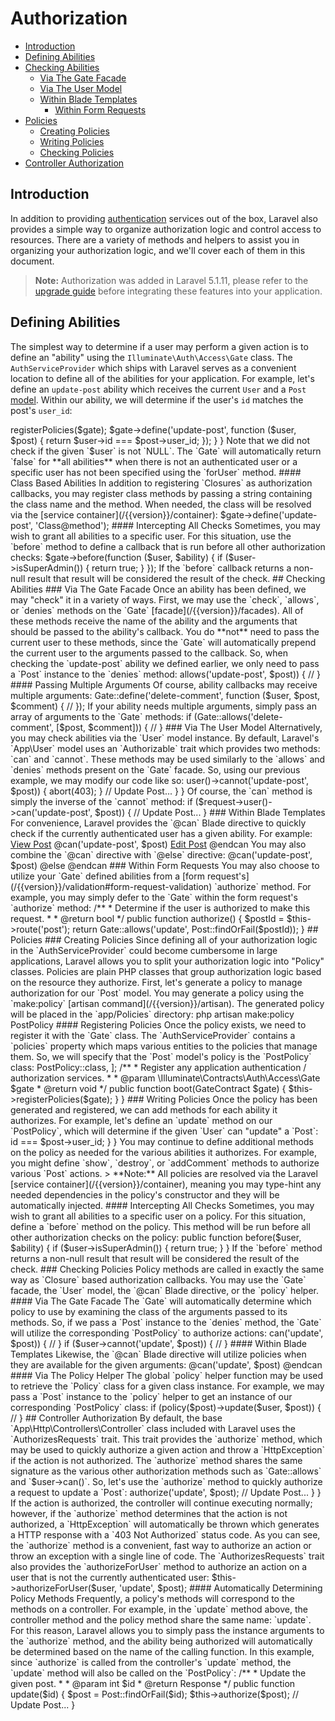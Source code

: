 # Authorization

- [Introduction](#introduction)
- [Defining Abilities](#defining-abilities)
- [Checking Abilities](#checking-abilities)
  - [Via The Gate Facade](#via-the-gate-facade)
  - [Via The User Model](#via-the-user-model)
  - [Within Blade Templates](#within-blade-templates)
    - [Within Form Requests](#within-form-requests)
- [Policies](#policies)
  - [Creating Policies](#creating-policies)
  - [Writing Policies](#writing-policies)
  - [Checking Policies](#checking-policies)
- [Controller Authorization](#controller-authorization)

<a name="introduction"></a>
## Introduction

In addition to providing [authentication](/{{version}}/authentication) services out of the box, Laravel also provides a simple way to organize authorization logic and control access to resources. There are a variety of methods and helpers to assist you in organizing your authorization logic, and we'll cover each of them in this document.

> **Note:** Authorization was added in Laravel 5.1.11, please refer to the [upgrade guide](/{{version}}/upgrade) before integrating these features into your application.

<a name="defining-abilities"></a>
## Defining Abilities

The simplest way to determine if a user may perform a given action is to define an "ability" using the `Illuminate\Auth\Access\Gate` class. The `AuthServiceProvider` which ships with Laravel serves as a convenient location to define all of the abilities for your application. For example, let's define an `update-post` ability which receives the current `User` and a `Post` [model](/{{version}}/eloquent). Within our ability, we will determine if the user's `id` matches the post's `user_id`:

  <?php

  namespace App\Providers;

  use Illuminate\Contracts\Auth\Access\Gate as GateContract;
  use Illuminate\Foundation\Support\Providers\AuthServiceProvider as ServiceProvider;

  class AuthServiceProvider extends ServiceProvider
  {
      /**
       * Register any application authentication / authorization services.
       *
       * @param  \Illuminate\Contracts\Auth\Access\Gate  $gate
       * @return void
       */
      public function boot(GateContract $gate)
      {
          $this->registerPolicies($gate);

          $gate->define('update-post', function ($user, $post) {
            return $user->id === $post->user_id;
          });
      }
  }

Note that we did not check if the given `$user` is not `NULL`. The `Gate` will automatically return `false` for **all abilities** when there is not an authenticated user or a specific user has not been specified using the `forUser` method.

#### Class Based Abilities

In addition to registering `Closures` as authorization callbacks, you may register class methods by passing a string containing the class name and the method. When needed, the class will be resolved via the [service container](/{{version}}/container):

    $gate->define('update-post', 'Class@method');

<a name="intercepting-all-checks"></a>
#### Intercepting All Checks

Sometimes, you may wish to grant all abilities to a specific user. For this situation, use the `before` method to define a callback that is run before all other authorization checks:

    $gate->before(function ($user, $ability) {
        if ($user->isSuperAdmin()) {
            return true;
        }
    });

If the `before` callback returns a non-null result that result will be considered the result of the check.

<a name="checking-abilities"></a>
## Checking Abilities

<a name="via-the-gate-facade"></a>
### Via The Gate Facade

Once an ability has been defined, we may "check" it in a variety of ways. First, we may use the `check`, `allows`, or `denies` methods on the `Gate` [facade](/{{version}}/facades). All of these methods receive the name of the ability and the arguments that should be passed to the ability's callback. You do **not** need to pass the current user to these methods, since the `Gate` will automatically prepend the current user to the arguments passed to the callback. So, when checking the `update-post` ability we defined earlier, we only need to pass a `Post` instance to the `denies` method:

    <?php

    namespace App\Http\Controllers;

    use Gate;
    use App\User;
    use App\Post;
    use App\Http\Controllers\Controller;

    class PostController extends Controller
    {
        /**
         * Update the given post.
         *
         * @param  int  $id
         * @return Response
         */
        public function update($id)
        {
          $post = Post::findOrFail($id);

          if (Gate::denies('update-post', $post)) {
            abort(403);
          }

          // Update Post...
        }
    }

Of course, the `allows` method is simply the inverse of the `denies` method, and returns `true` if the action is authorized. The `check` method is an alias of the `allows` method.

#### Checking Abilities For Specific Users

If you would like to use the `Gate` facade to check if a user **other than the currently authenticated user** has a given ability, you may use the `forUser` method:

  if (Gate::forUser($user)->allows('update-post', $post)) {
    //
  }

#### Passing Multiple Arguments

Of course, ability callbacks may receive multiple arguments:

  Gate::define('delete-comment', function ($user, $post, $comment) {
    //
  });

If your ability needs multiple arguments, simply pass an array of arguments to the `Gate` methods:

  if (Gate::allows('delete-comment', [$post, $comment])) {
    //
  }

<a name="via-the-user-model"></a>
### Via The User Model

Alternatively, you may check abilities via the `User` model instance. By default, Laravel's `App\User` model uses an `Authorizable` trait which provides two methods: `can` and `cannot`. These methods may be used similarly to the `allows` and `denies` methods present on the `Gate` facade. So, using our previous example, we may modify our code like so:

    <?php

    namespace App\Http\Controllers;

    use App\Post;
    use Illuminate\Http\Request;
    use App\Http\Controllers\Controller;

    class PostController extends Controller
    {
        /**
         * Update the given post.
         *
         * @param  \Illuminate\Http\Request  $request
         * @param  int  $id
         * @return Response
         */
        public function update(Request $request, $id)
        {
          $post = Post::findOrFail($id);

          if ($request->user()->cannot('update-post', $post)) {
            abort(403);
          }

          // Update Post...
        }
    }

Of course, the `can` method is simply the inverse of the `cannot` method:

  if ($request->user()->can('update-post', $post)) {
    // Update Post...
  }

<a name="within-blade-templates"></a>
### Within Blade Templates

For convenience, Laravel provides the `@can` Blade directive to quickly check if the currently authenticated user has a given ability. For example:

  <a href="/post/{{ $post->id }}">View Post</a>

  @can('update-post', $post)
    <a href="/post/{{ $post->id }}/edit">Edit Post</a>
  @endcan

You may also combine the `@can` directive with `@else` directive:

  @can('update-post', $post)
    <!-- The Current User Can Update The Post -->
  @else
    <!-- The Current User Can't Update The Post -->
  @endcan

<a name="within-form-requests"></a>
### Within Form Requests

You may also choose to utilize your `Gate` defined abilities from a [form request's](/{{version}}/validation#form-request-validation) `authorize` method. For example, you may simply defer to the `Gate` within the form request's `authorize` method:

    /**
     * Determine if the user is authorized to make this request.
     *
     * @return bool
     */
    public function authorize()
    {
        $postId = $this->route('post');

        return Gate::allows('update', Post::findOrFail($postId));
    }

<a name="policies"></a>
## Policies

<a name="creating-policies"></a>
### Creating Policies

Since defining all of your authorization logic in the `AuthServiceProvider` could become cumbersome in large applications, Laravel allows you to split your authorization logic into "Policy" classes. Policies are plain PHP classes that group authorization logic based on the resource they authorize.

First, let's generate a policy to manage authorization for our `Post` model. You may generate a policy using the `make:policy` [artisan command](/{{version}}/artisan). The generated policy will be placed in the `app/Policies` directory:

  php artisan make:policy PostPolicy

#### Registering Policies

Once the policy exists, we need to register it with the `Gate` class. The `AuthServiceProvider` contains a `policies` property which maps various entities to the policies that manage them. So, we will specify that the `Post` model's policy is the `PostPolicy` class:

  <?php

  namespace App\Providers;

  use App\Post;
  use App\Policies\PostPolicy;
  use Illuminate\Foundation\Support\Providers\AuthServiceProvider as ServiceProvider;

  class AuthServiceProvider extends ServiceProvider
  {
      /**
       * The policy mappings for the application.
       *
       * @var array
       */
      protected $policies = [
          Post::class => PostPolicy::class,
      ];

      /**
       * Register any application authentication / authorization services.
       *
       * @param  \Illuminate\Contracts\Auth\Access\Gate  $gate
       * @return void
       */
      public function boot(GateContract $gate)
      {
          $this->registerPolicies($gate);
      }
  }

<a name="writing-policies"></a>
### Writing Policies

Once the policy has been generated and registered, we can add methods for each ability it authorizes. For example, let's define an `update` method on our `PostPolicy`, which will determine if the given `User` can "update" a `Post`:

  <?php

  namespace App\Policies;

  use App\User;
  use App\Post;

  class PostPolicy
  {
    /**
     * Determine if the given post can be updated by the user.
     *
     * @param  \App\User  $user
     * @param  \App\Post  $post
     * @return bool
     */
      public function update(User $user, Post $post)
      {
        return $user->id === $post->user_id;
      }
  }

You may continue to define additional methods on the policy as needed for the various abilities it authorizes. For example, you might define `show`, `destroy`, or `addComment` methods to authorize various `Post` actions.

> **Note:** All policies are resolved via the Laravel [service container](/{{version}}/container), meaning you may type-hint any needed dependencies in the policy's constructor and they will be automatically injected.

#### Intercepting All Checks

Sometimes, you may wish to grant all abilities to a specific user on a policy. For this situation, define a `before` method on the policy. This method will be run before all other authorization checks on the policy:

    public function before($user, $ability)
    {
        if ($user->isSuperAdmin()) {
            return true;
        }
    }

If the `before` method returns a non-null result that result will be considered the result of the check.

<a name="checking-policies"></a>
### Checking Policies

Policy methods are called in exactly the same way as `Closure` based authorization callbacks. You may use the `Gate` facade, the `User` model, the `@can` Blade directive, or the `policy` helper.

#### Via The Gate Facade

The `Gate` will automatically determine which policy to use by examining the class of the arguments passed to its methods. So, if we pass a `Post` instance to the `denies` method, the `Gate` will utilize the corresponding `PostPolicy` to authorize actions:

    <?php

    namespace App\Http\Controllers;

    use Gate;
    use App\User;
    use App\Post;
    use App\Http\Controllers\Controller;

    class PostController extends Controller
    {
        /**
         * Update the given post.
         *
         * @param  int  $id
         * @return Response
         */
        public function update($id)
        {
          $post = Post::findOrFail($id);

          if (Gate::denies('update', $post)) {
            abort(403);
          }

          // Update Post...
        }
    }

#### Via The User Model

The `User` model's `can` and `cannot` methods will also automatically utilize policies when they are available for the given arguments. These methods provide a convenient way to authorize actions for any `User` instance retrieved by your application:

  if ($user->can('update', $post)) {
    //
  }

  if ($user->cannot('update', $post)) {
    //
  }

#### Within Blade Templates

Likewise, the `@can` Blade directive will utilize policies when they are available for the given arguments:

  @can('update', $post)
    <!-- The Current User Can Update The Post -->
  @endcan

#### Via The Policy Helper

The global `policy` helper function may be used to retrieve the `Policy` class for a given class instance. For example, we may pass a `Post` instance to the `policy` helper to get an instance of our corresponding `PostPolicy` class:

  if (policy($post)->update($user, $post)) {
    //
  }

<a name="controller-authorization"></a>
## Controller Authorization

By default, the base `App\Http\Controllers\Controller` class included with Laravel uses the `AuthorizesRequests` trait. This trait provides the `authorize` method, which may be used to quickly authorize a given action and throw a `HttpException` if the action is not authorized.

The `authorize` method shares the same signature as the various other authorization methods such as `Gate::allows` and `$user->can()`. So, let's use the `authorize` method to quickly authorize a request to update a `Post`:

    <?php

    namespace App\Http\Controllers;

    use App\Post;
    use App\Http\Controllers\Controller;

    class PostController extends Controller
    {
        /**
         * Update the given post.
         *
         * @param  int  $id
         * @return Response
         */
        public function update($id)
        {
          $post = Post::findOrFail($id);

          $this->authorize('update', $post);

          // Update Post...
        }
    }

If the action is authorized, the controller will continue executing normally; however, if the `authorize` method determines that the action is not authorized, a `HttpException` will automatically be thrown which generates a HTTP response with a `403 Not Authorized` status code. As you can see, the `authorize` method is a convenient, fast way to authorize an action or throw an exception with a single line of code.

The `AuthorizesRequests` trait also provides the `authorizeForUser` method to authorize an action on a user that is not the currently authenticated user:

  $this->authorizeForUser($user, 'update', $post);

#### Automatically Determining Policy Methods

Frequently, a policy's methods will correspond to the methods on a controller. For example, in the `update` method above, the controller method and the policy method share the same name: `update`.

For this reason, Laravel allows you to simply pass the instance arguments to the `authorize` method, and the ability being authorized will automatically be determined based on the name of the calling function. In this example, since `authorize` is called from the controller's `update` method, the `update` method will also be called on the `PostPolicy`:

    /**
     * Update the given post.
     *
     * @param  int  $id
     * @return Response
     */
    public function update($id)
    {
      $post = Post::findOrFail($id);

      $this->authorize($post);

      // Update Post...
    }